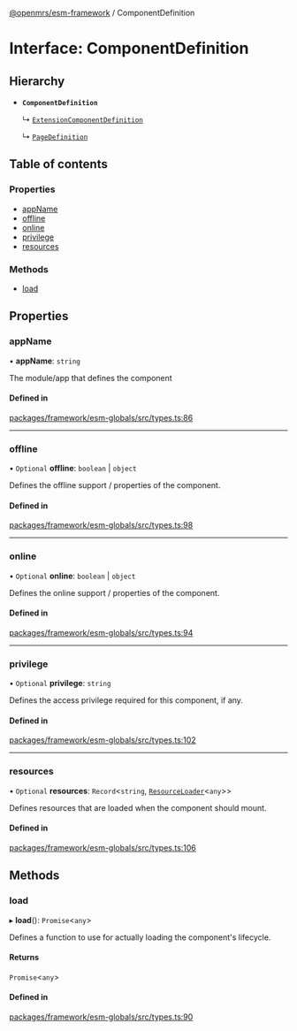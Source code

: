 [@openmrs/esm-framework](../API.md) / ComponentDefinition

# Interface: ComponentDefinition

## Hierarchy

- **`ComponentDefinition`**

  ↳ [`ExtensionComponentDefinition`](ExtensionComponentDefinition.md)

  ↳ [`PageDefinition`](PageDefinition.md)

## Table of contents

### Properties

- [appName](ComponentDefinition.md#appname)
- [offline](ComponentDefinition.md#offline)
- [online](ComponentDefinition.md#online)
- [privilege](ComponentDefinition.md#privilege)
- [resources](ComponentDefinition.md#resources)

### Methods

- [load](ComponentDefinition.md#load)

## Properties

### appName

• **appName**: `string`

The module/app that defines the component

#### Defined in

[packages/framework/esm-globals/src/types.ts:86](https://github.com/openmrs/openmrs-esm-core/blob/master/packages/framework/esm-globals/src/types.ts#L86)

___

### offline

• `Optional` **offline**: `boolean` \| `object`

Defines the offline support / properties of the component.

#### Defined in

[packages/framework/esm-globals/src/types.ts:98](https://github.com/openmrs/openmrs-esm-core/blob/master/packages/framework/esm-globals/src/types.ts#L98)

___

### online

• `Optional` **online**: `boolean` \| `object`

Defines the online support / properties of the component.

#### Defined in

[packages/framework/esm-globals/src/types.ts:94](https://github.com/openmrs/openmrs-esm-core/blob/master/packages/framework/esm-globals/src/types.ts#L94)

___

### privilege

• `Optional` **privilege**: `string`

Defines the access privilege required for this component, if any.

#### Defined in

[packages/framework/esm-globals/src/types.ts:102](https://github.com/openmrs/openmrs-esm-core/blob/master/packages/framework/esm-globals/src/types.ts#L102)

___

### resources

• `Optional` **resources**: `Record`<`string`, [`ResourceLoader`](ResourceLoader.md)<`any`\>\>

Defines resources that are loaded when the component should mount.

#### Defined in

[packages/framework/esm-globals/src/types.ts:106](https://github.com/openmrs/openmrs-esm-core/blob/master/packages/framework/esm-globals/src/types.ts#L106)

## Methods

### load

▸ **load**(): `Promise`<`any`\>

Defines a function to use for actually loading the component's lifecycle.

#### Returns

`Promise`<`any`\>

#### Defined in

[packages/framework/esm-globals/src/types.ts:90](https://github.com/openmrs/openmrs-esm-core/blob/master/packages/framework/esm-globals/src/types.ts#L90)
